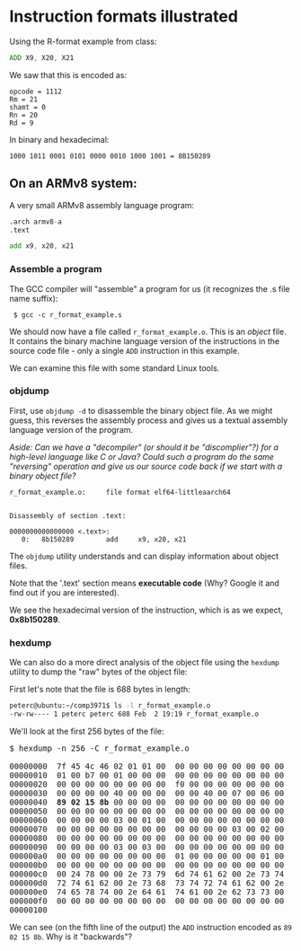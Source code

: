 # Instruction formats illustrated

Using the R-format example from class:

```asm
ADD X9, X20, X21
```

We saw that this is encoded as:
```
opcode = 1112
Rm = 21
shamt = 0
Rn = 20
Rd = 9
```

In binary and hexadecimal: 
```
1000 1011 0001 0101 0000 0010 1000 1001 = 8B150289
```

## On an ARMv8 system:

A very small ARMv8 assembly language program:

```asm
.arch armv8-a
.text

add x9, x20, x21
```

### Assemble a program

The GCC compiler will "assemble" a program for us (it recognizes the .s file 
name suffix):

```
 $ gcc -c r_format_example.s
```

We should now have a file called `r_format_example.o`. This is an *object* file. 
It contains the binary machine language version of the instructions in the
source code file - only a single `ADD` instruction in this example.

We can examine this file with some standard Linux tools.

### objdump

First, use `objdump -d` to disassemble the binary object file. As we might guess,
this reverses the assembly process and gives us a textual assembly
language version of the program.

*Aside: Can we have a "decompiler" (or should it be "discomplier"?) for a high-level language
like C or Java? Could such a program do the same "reversing" operation 
and give us our source code back if we start with a binary object file?*


```
r_format_example.o:     file format elf64-littleaarch64


Disassembly of section .text:

0000000000000000 <.text>:
   0:   8b150289        add     x9, x20, x21
```

The `objdump` utility understands and can display 
information about object files.

Note that the '.text' section means **executable code** (Why? Google it and find out if
you are interested). 

We see the hexadecimal version of the instruction, which is as we expect,
**0x8b150289**.


### hexdump

We can also do a more direct analysis of the object file using the `hexdump`
utility to dump the "raw" bytes of the object file:

First let's note that the file is 688 bytes in length:

```bash
peterc@ubuntu:~/comp3971$ ls -l r_format_example.o
-rw-rw---- 1 peterc peterc 688 Feb  2 19:19 r_format_example.o
```

We'll look at the first 256 bytes of the file:

<pre>
$ hexdump -n 256 -C r_format_example.o

00000000  7f 45 4c 46 02 01 01 00  00 00 00 00 00 00 00 00  |.ELF............|
00000010  01 00 b7 00 01 00 00 00  00 00 00 00 00 00 00 00  |................|
00000020  00 00 00 00 00 00 00 00  f0 00 00 00 00 00 00 00  |................|
00000030  00 00 00 00 40 00 00 00  00 00 40 00 07 00 06 00  |....@.....@.....|
00000040  <b>89 02 15 8b</b> 00 00 00 00  00 00 00 00 00 00 00 00  |................|
00000050  00 00 00 00 00 00 00 00  00 00 00 00 00 00 00 00  |................|
00000060  00 00 00 00 03 00 01 00  00 00 00 00 00 00 00 00  |................|
00000070  00 00 00 00 00 00 00 00  00 00 00 00 03 00 02 00  |................|
00000080  00 00 00 00 00 00 00 00  00 00 00 00 00 00 00 00  |................|
00000090  00 00 00 00 03 00 03 00  00 00 00 00 00 00 00 00  |................|
000000a0  00 00 00 00 00 00 00 00  01 00 00 00 00 00 01 00  |................|
000000b0  00 00 00 00 00 00 00 00  00 00 00 00 00 00 00 00  |................|
000000c0  00 24 78 00 00 2e 73 79  6d 74 61 62 00 2e 73 74  |.$x...symtab..st|
000000d0  72 74 61 62 00 2e 73 68  73 74 72 74 61 62 00 2e  |rtab..shstrtab..|
000000e0  74 65 78 74 00 2e 64 61  74 61 00 2e 62 73 73 00  |text..data..bss.|
000000f0  00 00 00 00 00 00 00 00  00 00 00 00 00 00 00 00  |................|
00000100
</pre>

We can see (on the fifth line of the output) the `ADD` instruction encoded 
as `89 02 15 8b`. Why is it "backwards"?
